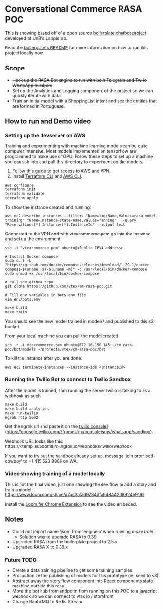 # Conversational Commerce RASA POC

This is showing based off of a open source [boilerplate chatbot project](https://github.com/lappis-unb/rasa-ptbr-boilerplate/issues) developed at UnB's Lappis lab.

Read the [boilerplate's README](docs/README.md) for more information on how to run this project locally now.

## Scope

- ~~Hook up the RASA Bot engine to run with both Telegram and Twilio WhatsApp numbers~~
- Set up the Analytics and Logging component of the project so we can quickly iterate with data.
- Train an initial model with a ShoppingList intent and see the entities that are formed in Portuguese.

##  How to run and Demo video

### Setting up the devserver on AWS

Training and experimenting with machine learning models can be quite computer intensive.
Most models implemented on tensorflow are programmed to make use of GPU.
Follow these steps to set up a machine you can ssh into and pull this directory to experiment
on the models.

1. [Follow this guide](https://www.notion.so/marjorivtex/How-to-get-AWS-access-2e71b217c52d49369ce8bc86b6ec8109) to get access to AWS and VPN.
2. Install [Terraform CLI](https://learn.hashicorp.com/tutorials/terraform/aws-build) and [AWS CLI](https://docs.aws.amazon.com/cli/latest/userguide/install-cliv2.html).

```
aws configure
terraform init
terraform validate
terraform apply
```

To show the instance created and running:

```
aws ec2 describe-instances --filters "Name=tag:Name,Values=rasa-model-training" "Name=instance-state-name,Values=running"  --query "Reservations[*].Instances[*].InstanceId" --output text
```

Connected to the VPN and with vtexcommerce.pem go into the instance and set up the environment:

```
ssh -i "vtexcommerce.pem" ubuntu@<Public_IPV4_address>

# Install Docker compose
sudo curl -L "https://github.com/docker/compose/releases/download/1.29.1/docker-compose-$(uname -s)-$(uname -m)" -o /usr/local/bin/docker-compose
sudo chmod +x /usr/local/bin/docker-compose

# Pull the github repo
git clone https://github.com/vtex/cm-rasa-poc.git

# Fill env variables in bots env file
vim env/bots.env

make build
make train
```

You should see the new model trained in models/ and published to this s3 bucket.

From your local machine you can pull the model created
```
scp -r -i vtexcommerce.pem ubuntu@172.16.150.145:~/cm-rasa-poc/bot/models ~/projects/vtex/cm-rasa-poc/bot
```

To kill the instance after you are done:
```
aws ec2 terminate-instances --instance-ids <InstanceId>
```

### Running the Twilio Bot to connect to Twilio Sandbox

After the model is trained, I am running the server twilio is talking to as a webhook as such:

```
make build
make build-analytics
make run-twilio
ngrok http 5002
```

Get the ngrok url and paste it on the [twilio console](https://console.twilio.com/?frameUrl=/console/sms/whatsapp/sandbox)](https://console.twilio.com/?frameUrl=/console/sms/whatsapp/sandbox).

Webhook URL looks like this: https://<temp_subdomain>.ngrok.io/webhooks/twilio/webhook

If you want to try out the sandbox already set up, message 'join promised-cowboy' to +1 415 523 8886 on WA.


### Video showing training of a model locally

This is not the final video, just one showing the dev flow to add a story and train a model:
https://www.loom.com/share/a7ac3a1ad9734dfa94844209924e9169

Install the [Loom for Chrome Extension](https://www.loom.com/blog/loom-github-chrome-extension-integration) to see the video embeded.

## Notes

- Could not import name 'json' from 'engineio’ when running *make train*.
	- Solution was to upgrade RASA to 0.39
- Upgraded RASA from the boilerplate project to 2.5.x
- Upgraded RASA X to 0.39.x

### Future TODO
- Create a data training pipeline to get some training samples
- Productionize the publishing of models for this prototype (ie, send to s3)
- Abstract away the story flow component into React components state machine outside this repp
- Move the bot hub from endpoitn from running on this POC to a javacript webhook so we can connect to vtex io / storefront
- Change RabbitMQ to Redis Stream
